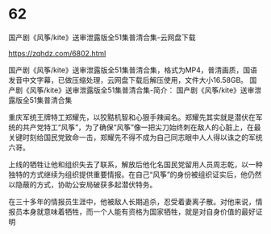 # 62
国产剧《风筝/kite》送审泄露版全51集普清合集-云网盘下载

https://zqhdz.com/6802.html

国产剧《风筝/kite》送审泄露版全51集普清合集，格式为MP4，普清画质，国语发音中文字幕，已做压缩处理，云网盘下载后解压使用，文件大小16.58GB。
国产剧《风筝/kite》送审泄露版全51集普清合集-简介：
国产剧《风筝/kite》送审泄露版全51集普清合集

重庆军统王牌特工郑耀先，以狡黠机智和心狠手辣闻名。郑耀先其实就是潜伏在军统的共产党特工“风筝”，为了确保“风筝”像一把尖刀始终刺在敌人的心脏上，在最关键时刻给国民党致命一击，郑耀先不得不成为自己同志眼中人人得以诛之的军统六哥。

上线的牺牲让他和组织失去了联系，解放后他化名国民党留用人员周志乾，以一种独特的方式继续为组织提供重要情报。在自己“风筝”的身份被组织证实后，他仍然以隐蔽的方式，协助公安局破获多起潜伏特务。

在三十多年的情报员生涯中，他被敌人长期追杀，忍受着妻离子散。对他来说，情报员本身就意味着牺牲，而一个人能有资格为国家牺牲，就是对自身价值的最好证明
